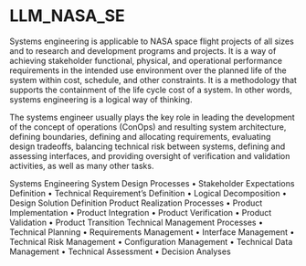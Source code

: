 # LLM_NASA_SE

Systems engineering is applicable to NASA space flight projects of all sizes and to research and development programs and projects.
It is a way of achieving stakeholder functional, physical, and operational performance requirements in the intended use environment over the planned life of the system within cost, schedule, and other constraints. It is a methodology that supports the containment of the life cycle cost of a system. In other words, systems engineering is a logical way of thinking.

The systems engineer usually plays the key role in leading the development of the concept of operations (ConOps) and resulting system architecture, defining boundaries, defining and allocating requirements, evaluating design tradeoffs, balancing technical risk between systems, defining and assessing interfaces, and providing oversight of verification and validation activities, as well as many other tasks.

Systems Engineering
System Design Processes
• Stakeholder Expectations Definition
• Technical Requirement’s Definition
• Logical Decomposition
• Design Solution Definition
Product Realization Processes
• Product Implementation
• Product Integration
• Product Verification
• Product Validation
• Product Transition
Technical Management Processes
• Technical Planning
• Requirements Management
• Interface Management
• Technical Risk Management
• Configuration Management
• Technical Data Management
• Technical Assessment
• Decision Analyses